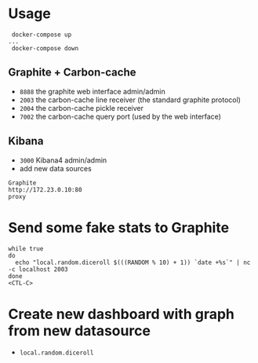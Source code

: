 # Usage

````
 docker-compose up
...
 docker-compose down
````

## Graphite + Carbon-cache

- `8888` the graphite web interface admin/admin
- `2003` the carbon-cache line receiver (the standard graphite protocol)
- `2004` the carbon-cache pickle receiver
- `7002` the carbon-cache query port (used by the web interface)

## Kibana
- `3000` Kibana4 admin/admin
- add new data sources

````
Graphite
http://172.23.0.10:80
proxy
````

# Send some fake stats to Graphite
````
while true
do
  echo "local.random.diceroll $(((RANDOM % 10) + 1)) `date +%s`" | nc -c localhost 2003
done
<CTL-C>
````

# Create new dashboard with graph from new datasource
* ````local.random.diceroll````
